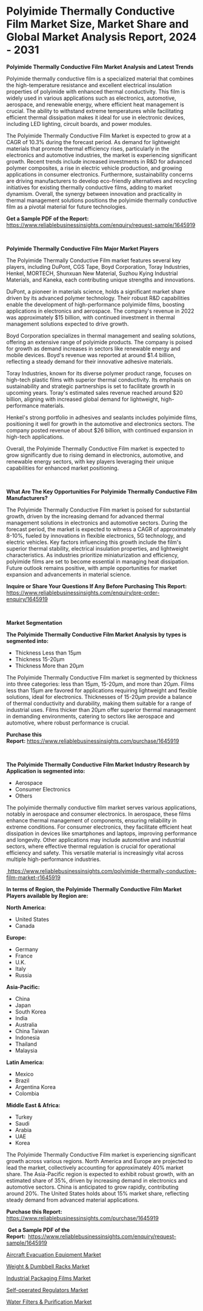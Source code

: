 <p><h1>Polyimide Thermally Conductive Film Market Size, Market Share and Global Market Analysis Report, 2024 - 2031</h1></p><p><strong>Polyimide Thermally Conductive Film Market Analysis and Latest Trends</strong></p>
<p><p>Polyimide thermally conductive film is a specialized material that combines the high-temperature resistance and excellent electrical insulation properties of polyimide with enhanced thermal conductivity. This film is widely used in various applications such as electronics, automotive, aerospace, and renewable energy, where efficient heat management is crucial. The ability to withstand extreme temperatures while facilitating efficient thermal dissipation makes it ideal for use in electronic devices, including LED lighting, circuit boards, and power modules.</p><p>The Polyimide Thermally Conductive Film Market is expected to grow at a CAGR of 10.3% during the forecast period. As demand for lightweight materials that promote thermal efficiency rises, particularly in the electronics and automotive industries, the market is experiencing significant growth. Recent trends include increased investments in R&D for advanced polymer composites, a rise in electric vehicle production, and growing applications in consumer electronics. Furthermore, sustainability concerns are driving manufacturers to develop eco-friendly alternatives and recycling initiatives for existing thermally conductive films, adding to market dynamism. Overall, the synergy between innovation and practicality in thermal management solutions positions the polyimide thermally conductive film as a pivotal material for future technologies.</p></p>
<p><strong>Get a Sample PDF of the Report:&nbsp;</strong> <a href="https://www.reliablebusinessinsights.com/enquiry/request-sample/1645919?utm_campaign=63&utm_medium=2&utm_source=Github&utm_content=ia&utm_term=27102024&utm_id=polyimide-thermally-conductive-film">https://www.reliablebusinessinsights.com/enquiry/request-sample/1645919</a></p>
<p>&nbsp;</p>
<p><strong>Polyimide Thermally Conductive Film Major Market Players</strong></p>
<p><p>The Polyimide Thermally Conductive Film market features several key players, including DuPont, CGS Tape, Boyd Corporation, Toray Industries, Henkel, MORTECH, Shunxuan New Material, Suzhou Kying Industrial Materials, and Kaneka, each contributing unique strengths and innovations.</p><p>DuPont, a pioneer in materials science, holds a significant market share driven by its advanced polymer technology. Their robust R&D capabilities enable the development of high-performance polyimide films, boosting applications in electronics and aerospace. The company's revenue in 2022 was approximately $15 billion, with continued investment in thermal management solutions expected to drive growth.</p><p>Boyd Corporation specializes in thermal management and sealing solutions, offering an extensive range of polyimide products. The company is poised for growth as demand increases in sectors like renewable energy and mobile devices. Boyd's revenue was reported at around $1.4 billion, reflecting a steady demand for their innovative adhesive materials.</p><p>Toray Industries, known for its diverse polymer product range, focuses on high-tech plastic films with superior thermal conductivity. Its emphasis on sustainability and strategic partnerships is set to facilitate growth in upcoming years. Toray's estimated sales revenue reached around $20 billion, aligning with increased global demand for lightweight, high-performance materials.</p><p>Henkel's strong portfolio in adhesives and sealants includes polyimide films, positioning it well for growth in the automotive and electronics sectors. The company posted revenue of about $26 billion, with continued expansion in high-tech applications.</p><p>Overall, the Polyimide Thermally Conductive Film market is expected to grow significantly due to rising demand in electronics, automotive, and renewable energy sectors, with key players leveraging their unique capabilities for enhanced market positioning.</p></p>
<p>&nbsp;</p>
<p><strong>What Are The Key Opportunities For Polyimide Thermally Conductive Film Manufacturers?</strong></p>
<p><p>The Polyimide Thermally Conductive Film market is poised for substantial growth, driven by the increasing demand for advanced thermal management solutions in electronics and automotive sectors. During the forecast period, the market is expected to witness a CAGR of approximately 8-10%, fueled by innovations in flexible electronics, 5G technology, and electric vehicles. Key factors influencing this growth include the film's superior thermal stability, electrical insulation properties, and lightweight characteristics. As industries prioritize miniaturization and efficiency, polyimide films are set to become essential in managing heat dissipation. Future outlook remains positive, with ample opportunities for market expansion and advancements in material science.</p></p>
<p><strong>Inquire or Share Your Questions If Any Before Purchasing This Report:</strong> <a href="https://www.reliablebusinessinsights.com/enquiry/pre-order-enquiry/1645919?utm_campaign=63&utm_medium=2&utm_source=Github&utm_content=ia&utm_term=27102024&utm_id=polyimide-thermally-conductive-film">https://www.reliablebusinessinsights.com/enquiry/pre-order-enquiry/1645919</a></p>
<p>&nbsp;</p>
<p><strong>Market Segmentation</strong></p>
<p><strong>The Polyimide Thermally Conductive Film Market Analysis by types is segmented into:</strong></p>
<p><ul><li>Thickness Less than 15μm</li><li>Thickness 15-20μm</li><li>Thickness More than 20μm</li></ul></p>
<p><p>The Polyimide Thermally Conductive Film market is segmented by thickness into three categories: less than 15μm, 15-20μm, and more than 20μm. Films less than 15μm are favored for applications requiring lightweight and flexible solutions, ideal for electronics. Thicknesses of 15-20μm provide a balance of thermal conductivity and durability, making them suitable for a range of industrial uses. Films thicker than 20μm offer superior thermal management in demanding environments, catering to sectors like aerospace and automotive, where robust performance is crucial.</p></p>
<p><strong>Purchase this Report:&nbsp;</strong><a href="https://www.reliablebusinessinsights.com/purchase/1645919?utm_campaign=63&utm_medium=2&utm_source=Github&utm_content=ia&utm_term=27102024&utm_id=polyimide-thermally-conductive-film">https://www.reliablebusinessinsights.com/purchase/1645919</a></p>
<p>&nbsp;</p>
<p><strong>The Polyimide Thermally Conductive Film Market Industry Research by Application is segmented into:</strong></p>
<p><ul><li>Aerospace</li><li>Consumer Electronics</li><li>Others</li></ul></p>
<p><p>The polyimide thermally conductive film market serves various applications, notably in aerospace and consumer electronics. In aerospace, these films enhance thermal management of components, ensuring reliability in extreme conditions. For consumer electronics, they facilitate efficient heat dissipation in devices like smartphones and laptops, improving performance and longevity. Other applications may include automotive and industrial sectors, where effective thermal regulation is crucial for operational efficiency and safety. This versatile material is increasingly vital across multiple high-performance industries.</p></p>
<p><a href="https://www.reliablebusinessinsights.com/polyimide-thermally-conductive-film-market-r1645919?utm_campaign=63&utm_medium=2&utm_source=Github&utm_content=ia&utm_term=27102024&utm_id=polyimide-thermally-conductive-film">&nbsp;https://www.reliablebusinessinsights.com/polyimide-thermally-conductive-film-market-r1645919</a></p>
<p><strong>In terms of Region, the Polyimide Thermally Conductive Film Market Players available by Region are:</strong></p>
<p>
    <p> <strong> North America: </strong>
        <ul>
            <li>United States</li>
            <li>Canada</li>
        </ul>
        </p> 
    <p> <strong> Europe: </strong>
        <ul>
            <li>Germany</li>
            <li>France</li>
            <li>U.K.</li>
            <li>Italy</li>
            <li>Russia</li>
        </ul>
        </p> 
    <p> <strong> Asia-Pacific: </strong>
        <ul>
            <li>China</li>
            <li>Japan</li>
            <li>South Korea</li>
            <li>India</li>
            <li>Australia</li>
            <li>China Taiwan</li>
            <li>Indonesia</li>
            <li>Thailand</li>
            <li>Malaysia</li>
        </ul>
        </p> 
    <p> <strong> Latin America: </strong>
        <ul>
            <li>Mexico</li>
            <li>Brazil</li>
            <li>Argentina Korea</li>
            <li>Colombia</li>
        </ul>
        </p> 
    <p> <strong> Middle East & Africa: </strong>
        <ul>
            <li>Turkey</li>
            <li>Saudi</li>
            <li>Arabia</li>
            <li>UAE</li>
            <li>Korea</li>
        </ul>
    </p>
    </p>
<p><p>The Polyimide Thermally Conductive Film market is experiencing significant growth across various regions. North America and Europe are projected to lead the market, collectively accounting for approximately 40% market share. The Asia-Pacific region is expected to exhibit robust growth, with an estimated share of 35%, driven by increasing demand in electronics and automotive sectors. China is anticipated to grow rapidly, contributing around 20%. The United States holds about 15% market share, reflecting steady demand from advanced material applications.</p></p>
<p><strong>Purchase this Report: </strong><a href="https://www.reliablebusinessinsights.com/purchase/1645919?utm_campaign=63&utm_medium=2&utm_source=Github&utm_content=ia&utm_term=27102024&utm_id=polyimide-thermally-conductive-film">https://www.reliablebusinessinsights.com/purchase/1645919</a></p>
<p>&nbsp;<strong>Get a Sample PDF of the Report:&nbsp;&nbsp;</strong><a href="https://www.reliablebusinessinsights.com/enquiry/request-sample/1645919?utm_campaign=63&utm_medium=2&utm_source=Github&utm_content=ia&utm_term=27102024&utm_id=polyimide-thermally-conductive-film">https://www.reliablebusinessinsights.com/enquiry/request-sample/1645919</a></p>
<p><strong></strong></p>
<p><p><a href="https://issuu.com/reportprime-2/docs/aircraft-evacuation-equipment-marke_4f911a5854c769?utm_campaign=63&utm_medium=2&utm_source=Github&utm_content=ia&utm_term=27102024&utm_id=polyimide-thermally-conductive-film">Aircraft Evacuation Equipment Market</a></p><p><a href="https://www.linkedin.com/pulse/emerging-technologies-reshaping-weight-dumbbell-racks-market-impact-jbvmc?trk=public_post_embed_feed-article-content&utm_campaign=63&utm_medium=2&utm_source=Github&utm_content=ia&utm_term=27102024&utm_id=polyimide-thermally-conductive-film">Weight & Dumbbell Racks Market</a></p><p><a href="https://github.com/maq4brod/Market-Research-Report-List-1/blob/main/industrial-packaging-films-market.md?utm_campaign=63&utm_medium=2&utm_source=Github&utm_content=ia&utm_term=27102024&utm_id=polyimide-thermally-conductive-film">Industrial Packaging Films Market</a></p><p><a href="https://issuu.com/reportprime-2/docs/self-operated-regulators-market-siz_a608d66b731a78?utm_campaign=63&utm_medium=2&utm_source=Github&utm_content=ia&utm_term=27102024&utm_id=polyimide-thermally-conductive-film">Self-operated Regulators Market</a></p><p><a href="https://www.linkedin.com/pulse/water-filters-purification-market-trends-focusing-insight-forecast-tqg2c?trk=public_post_embed_feed-article-content&utm_campaign=63&utm_medium=2&utm_source=Github&utm_content=ia&utm_term=27102024&utm_id=polyimide-thermally-conductive-film">Water Filters & Purification Market</a></p></p>
